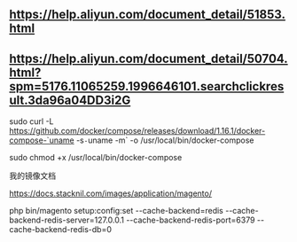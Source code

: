 ## https://help.aliyun.com/document_detail/51853.html

## https://help.aliyun.com/document_detail/50704.html?spm=5176.11065259.1996646101.searchclickresult.3da96a04DD3i2G

sudo curl -L https://github.com/docker/compose/releases/download/1.16.1/docker-compose-`uname -s`-`uname -m` -o /usr/local/bin/docker-compose

sudo chmod +x /usr/local/bin/docker-compose

我的镜像文档

https://docs.stacknil.com/images/application/magento/

php bin/magento setup:config:set --cache-backend=redis --cache-backend-redis-server=127.0.0.1
--cache-backend-redis-port=6379 --cache-backend-redis-db=0
